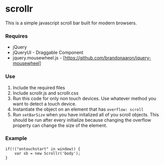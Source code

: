 scrollr
=======

This is a simple javascript scroll bar built for modern browsers.

### Requires
*	jQuery
*	jQueryUI - Draggable Component
*	jquery.mousewheel.js - [https://github.com/brandonaaron/jquery-mousewheel]

### Use
1.	Include the required files
2.	Include scrollr.js and scrollr.css
3.	Run this code for only non touch devices. Use whatever method you want to detect a touch device.
4.	Instantiate the object on an element that has `overflow: scroll`
6.	Run `setBarSize` when you have initalized all of you scroll objects. This should be run after every initialize because changing the overflow property can change the size of the element.

### Example
	if(!("ontouchstart" in window)) {
		var sb = new Scrollr('body');
	}